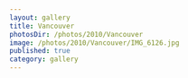```yaml
---
layout: gallery
title: Vancouver
photosDir: /photos/2010/Vancouver
image: /photos/2010/Vancouver/IMG_6126.jpg
published: true
category: gallery
---
```

